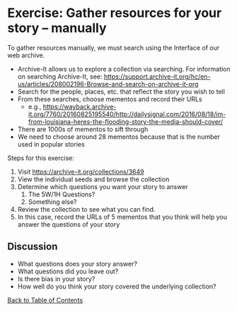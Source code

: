 # Exercise: Gather resources for your story – manually 

To gather resources manually, we must search using the Interface of our web archive.
* Archive-It allows us to explore a collection via searching. For information on searching Archive-It, see: https://support.archive-it.org/hc/en-us/articles/208002196-Browse-and-search-on-archive-it-org
* Search for the people, places, etc. that reflect the story you wish to tell
* From these searches, choose mementos and record their URLs
  - e.g., https://wayback.archive-it.org/7760/20160825195540/http://dailysignal.com/2016/08/18/im-from-louisiana-heres-the-flooding-story-the-media-should-cover/
* There are 1000s of mementos to sift through
* We need to choose around 28 mementos because that is the number used in popular stories

Steps for this exercise:

1. Visit https://archive-it.org/collections/3649
2. View the individual seeds and browse the collection
3. Determine which questions you want your story to answer
    1. The 5W/1H Questions?
    2. Something else?
4. Review the collection to see what you can find.
5. In this case, record the URLs of 5 mementos that you think will help you answer the questions of your story

## Discussion

* What questions does your story answer?
* What questions did you leave out?
* Is there bias in your story?
* How well do you think your story covered the underlying collection?

[Back to Table of Contents](Readme.md)
